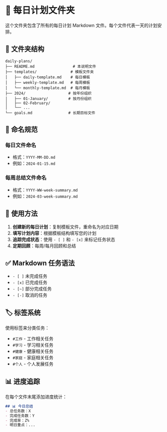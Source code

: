 # 📅 每日计划文件夹

这个文件夹包含了所有的每日计划 Markdown 文件。每个文件代表一天的计划安排。

## 📁 文件夹结构

```
daily-plans/
├── README.md                 # 本说明文件
├── templates/               # 模板文件夹
│   ├── daily-template.md    # 每日模板
│   ├── weekly-template.md   # 每周模板
│   └── monthly-template.md  # 每月模板
├── 2024/                   # 按年份组织
│   ├── 01-January/         # 按月份组织
│   ├── 02-February/
│   └── ...
└── goals.md                # 长期目标文件
```

## 📝 命名规范

### 每日文件命名
- 格式：`YYYY-MM-DD.md`
- 例如：`2024-01-15.md`

### 每周总结文件命名
- 格式：`YYYY-WW-week-summary.md`
- 例如：`2024-03-week-summary.md`

## 🎯 使用方法

1. **创建新的每日计划**：复制模板文件，重命名为对应日期
2. **填写计划内容**：根据模板结构填写您的计划
3. **追踪完成状态**：使用 `- [ ]` 和 `- [x]` 来标记任务状态
4. **定期回顾**：每周/每月回顾和总结

## ✅ Markdown 任务语法

- `- [ ]` 未完成任务
- `- [x]` 已完成任务
- `- [~]` 部分完成任务
- `- [-]` 取消的任务

## 🏷️ 标签系统

使用标签来分类任务：
- `#工作` - 工作相关任务
- `#学习` - 学习相关任务
- `#健康` - 健康相关任务
- `#家庭` - 家庭相关任务
- `#个人` - 个人发展任务

## 📊 进度追踪

在每个文件末尾添加进度统计：
```markdown
## 📊 今日总结
- 总任务数：X
- 完成任务数：Y
- 完成率：Z%
- 明日重点：...
```
